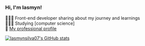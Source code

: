 ### Hi, I'm Iasmyn!

👩🏻‍💻 Front-end developer sharing about my journey and learnings <br/>
👩🏻‍🎓 Studying [computer science] <br/>
🌷 [My professional profile](https://www.linkedin.com/in/iasmyn-silva-73398821b/) <br/>

[![Iasmynsilva07's GitHub stats](https://github-readme-stats.vercel.app/api?username=Iasmynsilva07&theme=jolly_icons=true)](https://github.com/anuraghazra/github-readme-stats)
